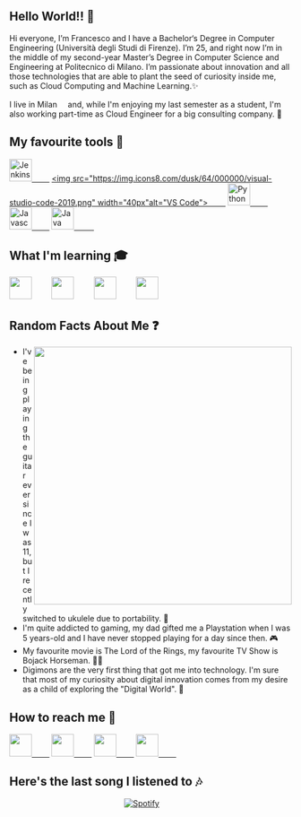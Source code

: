 ## Hello World!! 👋

Hi everyone, I’m Francesco and I have a Bachelor‘s Degree in Computer Engineering (Università degli Studi di Firenze). I’m 25, and right now I’m in the middle of my second-year Master’s Degree in Computer Science and Engineering at Politecnico di Milano. I’m passionate about innovation and all those technologies that are able to plant the seed of curiosity inside me, such as Cloud Computing and Machine Learning.✨

I live in Milan<img src="https://img.icons8.com/color/48/000000/italy-circular.png" width="15px"> and, while I'm enjoying my last semester as a student, I'm also working part-time as Cloud Engineer for a big consulting company. 🚀

## My favourite tools 🔨

[<img src="https://img.icons8.com/color/48/000000/jenkins.png" width="40px" alt="Jenkins">&nbsp;&nbsp;&nbsp;&nbsp;&nbsp;&nbsp;&nbsp;&nbsp;](https://www.jenkins.io/)
[<img src="https://img.icons8.com/dusk/64/000000/visual-studio-code-2019.png" width="40px"alt="VS Code">&nbsp;&nbsp;&nbsp;&nbsp;&nbsp;&nbsp;&nbsp;&nbsp;](https://code.visualstudio.com/api/references/vscode-api)
[<img src="https://img.icons8.com/dusk/64/000000/python.png" width="40px" alt="Python">&nbsp;&nbsp;&nbsp;&nbsp;&nbsp;&nbsp;&nbsp;&nbsp;](https://www.python.org/)
[<img src="https://img.icons8.com/dusk/64/000000/javascript.png" width="40px" alt="Javascript">&nbsp;&nbsp;&nbsp;&nbsp;&nbsp;&nbsp;&nbsp;&nbsp;](https://www.javascript.com/)
[<img src="https://img.icons8.com/dusk/64/000000/java-coffee-cup-logo.png" width="40px" alt="Java">&nbsp;&nbsp;&nbsp;&nbsp;&nbsp;&nbsp;&nbsp;&nbsp;&nbsp;](https://www.java.com/it/)

## What I'm learning 🎓
<img src="https://img.icons8.com/dusk/64/000000/amazon.png" width="40px">&nbsp;&nbsp;&nbsp;&nbsp;&nbsp;&nbsp;&nbsp;&nbsp;
<img src="https://img.icons8.com/color/48/000000/kubernetes.png" width="40px">&nbsp;&nbsp;&nbsp;&nbsp;&nbsp;&nbsp;&nbsp;&nbsp;
<img src="https://img.icons8.com/dusk/64/000000/docker.png" width="40px">&nbsp;&nbsp;&nbsp;&nbsp;&nbsp;&nbsp;&nbsp;&nbsp;
<img src="https://img.icons8.com/dusk/64/000000/linux.png" width="40px">&nbsp;&nbsp;&nbsp;&nbsp;&nbsp;&nbsp;&nbsp;&nbsp;

## Random Facts About Me ❓
<img align="right" src="https://i.pinimg.com/originals/3e/db/d3/3edbd3a875298663a46f555c7f54fa73.gif" width="460px">

* I've being playing the guitar ever since I was 11, but I recently switched to ukulele due to portability. 🎸
* I'm quite addicted to gaming, my dad gifted me a Playstation when I was 5 years-old and I have never stopped playing for a day since then. 🎮
* My favourite movie is The Lord of the Rings, my favourite TV Show is Bojack Horseman. 🐴🍾
* Digimons are the very first thing that got me into technology. I'm sure that most of my curiosity about digital innovation comes from my desire as a child of exploring the "Digital World". 👾

## How to reach me 📩
[<img src="https://img.icons8.com/dusk/64/000000/linkedin.png" width="40px">&nbsp;&nbsp;&nbsp;&nbsp;&nbsp;&nbsp;&nbsp;&nbsp;](https://www.linkedin.com/in/francesco-amorosini-7476a5199/)
[<img src="https://img.icons8.com/dusk/64/000000/send-mass-email.png" width="40px">&nbsp;&nbsp;&nbsp;&nbsp;&nbsp;&nbsp;&nbsp;&nbsp;](mailto:francesco.amorosini25@gmail.com)
[<img src="https://img.icons8.com/dusk/64/000000/facebook-new--v2.png" width="40px">&nbsp;&nbsp;&nbsp;&nbsp;&nbsp;&nbsp;&nbsp;&nbsp;](https://www.facebook.com/mrmrmoro25/)
[<img src="https://img.icons8.com/dusk/64/000000/instagram.png" width="40px">&nbsp;&nbsp;&nbsp;&nbsp;&nbsp;&nbsp;&nbsp;&nbsp;](https://www.instagram.com/_moro25/)

<!-- [![spotify-github-profile](https://spotify-github-profile.vercel.app/api/view?uid=11139999916&cover_image=true&theme=default)](https://github.com/kittinan/spotify-github-profile) -->
## Here's the last song I listened to 🎶
&nbsp;&nbsp;&nbsp;&nbsp;&nbsp;&nbsp;&nbsp;&nbsp;&nbsp;&nbsp;&nbsp;&nbsp;&nbsp;&nbsp;&nbsp;&nbsp;&nbsp;&nbsp;&nbsp;&nbsp;&nbsp;&nbsp;&nbsp;&nbsp;&nbsp;&nbsp;&nbsp;&nbsp;&nbsp;&nbsp;&nbsp;&nbsp;&nbsp;&nbsp;&nbsp;&nbsp;&nbsp;&nbsp;&nbsp;&nbsp;&nbsp;&nbsp;&nbsp;&nbsp;&nbsp;&nbsp;&nbsp;&nbsp;&nbsp;&nbsp;&nbsp;&nbsp;[![Spotify](https://spotify-github-i28igy4ix-francescoamorosini.vercel.app/api/spotify)](https://open.spotify.com/user/11139999916)
